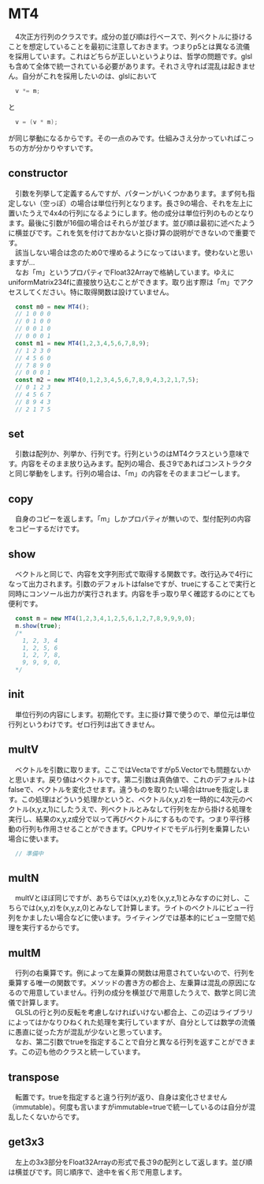# MT4
　4次正方行列のクラスです。成分の並び順は行ベースで、列ベクトルに掛けることを想定していることを最初に注意しておきます。つまりp5とは異なる流儀を採用しています。これはどちらが正しいというよりは、哲学の問題です。glslも含めて全体で統一されている必要があります。それさえ守れば混乱は起きません。自分がこれを採用したいのは、glslにおいて
```glsl
  v *= m;
```
と
```glsl
  v = (v * m);
```
が同じ挙動になるからです。その一点のみです。仕組みさえ分かっていればこっちの方が分かりやすいです。
## constructor
　引数を列挙して定義するんですが、パターンがいくつかあります。まず何も指定しない（空っぽ）の場合は単位行列となります。長さ9の場合、それを左上に置いたうえで4x4の行列になるようにします。他の成分は単位行列のものとなります。最後に引数が16個の場合はそれらが並びます。並び順は最初に述べたように横並びです。これを気を付けておかないと掛け算の説明ができないので重要です。  
　該当しない場合は念のため0で埋めるようになってはいます。使わないと思いますが...  
　なお「m」というプロパティでFloat32Arrayで格納しています。ゆえにuniformMatrix234fに直接放り込むことができます。取り出す際は「m」でアクセスしてください。特に取得関数は設けていません。
```js
  const m0 = new MT4();
  // 1 0 0 0
  // 0 1 0 0
  // 0 0 1 0
  // 0 0 0 1
  const m1 = new MT4(1,2,3,4,5,6,7,8,9);
  // 1 2 3 0
  // 4 5 6 0
  // 7 8 9 0
  // 0 0 0 1
  const m2 = new MT4(0,1,2,3,4,5,6,7,8,9,4,3,2,1,7,5);
  // 0 1 2 3
  // 4 5 6 7
  // 8 9 4 3
  // 2 1 7 5
```
## set
　引数は配列か、列挙か、行列です。行列というのはMT4クラスという意味です。内容をそのまま放り込みます。配列の場合、長さ9であればコンストラクタと同じ挙動をします。行列の場合は、「m」の内容をそのままコピーします。
## copy
　自身のコピーを返します。「m」しかプロパティが無いので、型付配列の内容をコピーするだけです。
## show
　ベクトルと同じで、内容を文字列形式で取得する関数です。改行込みで4行になって出力されます。引数のデフォルトはfalseですが、trueにすることで実行と同時にコンソール出力が実行されます。内容を手っ取り早く確認するのにとても便利です。
```js
  const m = new MT4(1,2,3,4,1,2,5,6,1,2,7,8,9,9,9,0);
  m.show(true);
  /*
    1, 2, 3, 4
    1, 2, 5, 6
    1, 2, 7, 8,
    9, 9, 9, 0,
  */
```
## init
　単位行列の内容にします。初期化です。主に掛け算で使うので、単位元は単位行列というわけです。ゼロ行列は出てきません。
## multV
　ベクトルを引数に取ります。ここではVectaですがp5.Vectorでも問題ないかと思います。戻り値はベクトルです。第二引数は真偽値で、これのデフォルトはfalseで、ベクトルを変化させます。違うものを取りたい場合はtrueを指定します。この処理はどういう処理かというと、ベクトル(x,y,z)を一時的に4次元のベクトル(x,y,z,1)にしたうえで、列ベクトルとみなして行列を左から掛ける処理を実行し、結果のx,y,z成分で以って再びベクトルにするものです。つまり平行移動の行列も作用させることができます。CPUサイドでモデル行列を乗算したい場合に使います。
```js
  // 準備中
```
## multN
　multVとほぼ同じですが、あちらでは(x,y,z)を(x,y,z,1)とみなすのに対し、こちらでは(x,y,z)を(x,y,z,0)とみなして計算します。ライトのベクトルにビュー行列をかましたい場合などに使います。ライティングでは基本的にビュー空間で処理を実行するからです。
## multM
　行列の右乗算です。例によって左乗算の関数は用意されていないので、行列を乗算する唯一の関数です。メソッドの書き方の都合上、左乗算は混乱の原因になるので用意していません。行列の成分を横並びで用意したうえで、数学と同じ流儀で計算します。  
　GLSLの行と列の反転を考慮しなければいけない都合上、この辺はライブラリによってはかなりひねくれた処理を実行していますが、自分としては数学の流儀に愚直に従った方が混乱が少ないと思っています。  
　なお、第二引数でtrueを指定することで自分と異なる行列を返すことができます。この辺も他のクラスと統一しています。
## transpose
　転置です。trueを指定すると違う行列が返り、自身は変化させません（immutable）。何度も言いますがimmutable=trueで統一しているのは自分が混乱したくないからです。
## get3x3
　左上の3x3部分をFloat32Arrayの形式で長さ9の配列として返します。並び順は横並びです。同じ順序で、途中を省く形で用意します。
